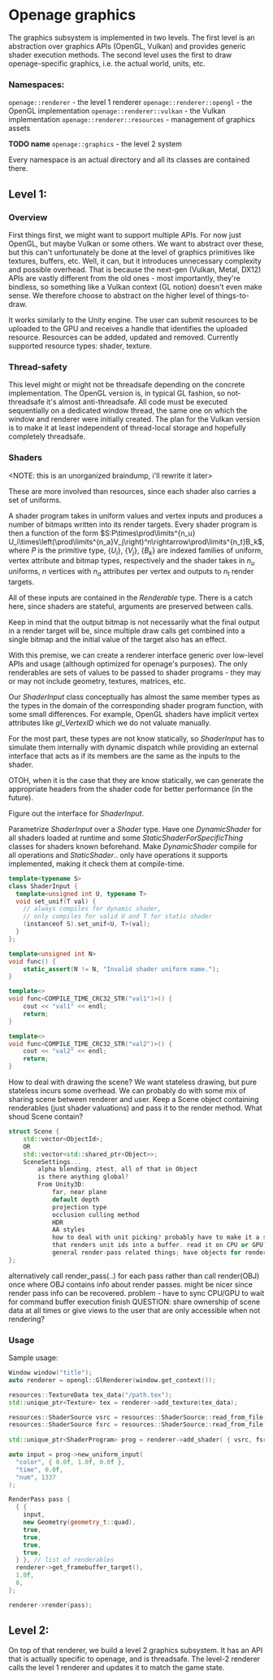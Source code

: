 # Openage graphics
The graphics subsystem is implemented in two levels. The first level is an abstraction over graphics APIs (OpenGL, Vulkan) and provides generic shader execution methods. The second level uses the first to draw openage-specific graphics, i.e. the actual world, units, etc.

### Namespaces:
`openage::renderer` - the level 1 renderer
`openage::renderer::opengl` - the OpenGL implementation
`openage::renderer::vulkan` - the Vulkan implementation
`openage::renderer::resources` - management of graphics assets

__TODO name__
`openage::graphics` - the level 2 system

Every namespace is an actual directory and all its classes are contained there.

## Level 1:
### Overview
First things first, we might want to support multiple APIs. For now just OpenGL, but maybe Vulkan or some others.  We want to abstract over these, but this can't unfortunately be done at the level of graphics primitives like textures, buffers, etc. Well, it can, but it introduces unnecessary complexity and possible overhead. That is because the next-gen (Vulkan, Metal, DX12) APIs are vastly different from the old ones - most importantly, they're bindless, so something like a Vulkan context (GL notion) doesn't even make sense. We therefore choose to abstract on the higher level of things-to-draw.

It works similarly to the Unity engine. The user can submit resources to be uploaded to the GPU and receives a handle that identifies the uploaded resource. Resources can be added, updated and removed. Currently supported resource types: shader, texture.

### Thread-safety
This level might or might not be threadsafe depending on the concrete implementation. The OpenGL version is, in typical GL fashion, so not-threadsafe it's almost anti-threadsafe. All code must be executed sequentially on a dedicated window thread, the same one on which the window and renderer were initially created. The plan for the Vulkan version is to make it at least independent of thread-local storage and hopefully completely threadsafe.

### Shaders

<NOTE: this is an unorganized braindump, i'll rewrite it later>

These are more involved than resources, since each shader also carries a set of uniforms.

A shader program takes in uniform values and vertex inputs and produces a number of bitmaps written into its render targets. Every shader program is then a function of the form $S:P\times\prod\limits^{n_u} U_i\times\left(\prod\limits^{n_a}V_j\right)^n\rightarrow\prod\limits^{n_t}B_k$, where $P$ is the primitive type, $\{U_i\}$, $\{V_j\}$, $\{B_k\}$ are indexed families of uniform, vertex attribute and bitmap types, respectively and the shader takes in $n_u$ uniforms, $n$ vertices with $n_a$ attributes per vertex and outputs to $n_t$ render targets.

All of these inputs are contained in the $Renderable$ type. There is a catch here, since shaders are stateful, arguments are preserved between calls.

Keep in mind that the output bitmap is not necessarily what the final output in a render target will be, since multiple draw calls get combined into a single bitmap and the initial value of the target also has an effect.

With this premise, we can create a renderer interface generic over low-level APIs and usage (although optimized for openage's purposes). The only renderables are sets of values to be passed to shader programs - they may or may not include geometry, textures, matrices, etc.

Our $ShaderInput$ class conceptually has almost the same member types as the types in the domain of the corresponding shader program function, with some small differences. For example, OpenGL shaders have implicit vertex attributes like $gl\_VertexID$ which we do not valuate manually.

For the most part, these types are not know statically, so $ShaderInput$ has to simulate them internally with dynamic dispatch while providing an external interface that acts as if its members are the same as the inputs to the shader.

OTOH, when it is the case that they are know statically, we can generate the appropriate headers from the shader code for better performance (in the future).

Figure out the interface for $ShaderInput$.

Parametrize $ShaderInput$ over a $Shader$ type. Have one $DynamicShader$ for all shaders loaded at runtime and some $StaticShaderForSpecificThing$ classes for shaders known beforehand. Make $DynamicShader$ compile for all operations and $StaticShader$.. only have operations it supports implemented, making it check them at compile-time.

```c++
template<typename S>
class ShaderInput {
  template<unsigned int U, typename T>
  void set_unif(T val) {
    // always compiles for dynamic shader,
    // only compiles for valid U and T for static shader
    (instanceof S).set_unif<U, T>(val);
  }
};

template<unsigned int N>
void func() {
    static_assert(N != N, "Invalid shader uniform name.");
}

template<>
void func<COMPILE_TIME_CRC32_STR("val1")>() {
    cout << "val1" << endl;
    return;
}

template<>
void func<COMPILE_TIME_CRC32_STR("val2")>() {
    cout << "val2" << endl;
    return;
}
```

How to deal with drawing the scene?
We want stateless drawing, but pure stateless incurs some overhead. We can probably do with some mix of sharing scene between renderer and user. Keep a Scene object containing renderables (just shader valuations) and pass it to the render method.
What shoud Scene contain?
```c++
struct Scene {
    std::vector<ObjectId>;
    OR
    std::vector<std::shared_ptr<Object>>;
    SceneSettings...
        alpha blending, ztest, all of that in Object
        is there anything global?
        From Unity3D:
            far, near plane
            default depth
            projection type
            occlusion culling method
            HDR
            AA styles
            how to deal with unit picking? probably have to make it a separate render pass
            that renders unit ids into a buffer. read it on CPU or GPU? GPU faster, but is it possible?
            general render-pass related things; have objects for render passes?
};
```
alternatively call render_pass(..) for each pass rather than call render(OBJ) once where OBJ contains info about render passes. might be nicer since render pass info can be recovered. problem - have to sync CPU/GPU to wait for command buffer execution finish
QUESTION:
    share ownership of scene data at all times or give views to the user that are only accessible when not rendering?

### Usage
Sample usage:

```c++
Window window("title");
auto renderer = opengl::GlRenderer(window.get_context());

resources::TextureData tex_data("/path.tex");
std::unique_ptr<Texture> tex = renderer->add_texture(tex_data);

resources::ShaderSource vsrc = resources::ShaderSource::read_from_file("/path.vert", resources::shader_t::glsl_vertex);
resources::ShaderSource fsrc = resources::ShaderSource::read_from_file("/path.frag", resources::shader_t::glsl_fragment);
                                                                       
std::unique_ptr<ShaderProgram> prog = renderer->add_shader( { vsrc, fsrc } );

auto input = prog->new_uniform_input(
  "color", { 0.0f, 1.0f, 0.0f },
  "time", 0.0f,
  "num", 1337
);

RenderPass pass {
  { {
    input,
    new Geometry(geometry_t::quad),
    true,
    true,
    true,
    true,
  } }, // list of renderables
  renderer->get_framebuffer_target(),
  1.0f,
  8,
};

renderer->render(pass);
```

## Level 2:
On top of that renderer, we build a level 2 graphics subsystem. It has an API that is actually specific to openage, and is threadsafe. The level-2 renderer calls the level 1 renderer and updates it to match the game state.
